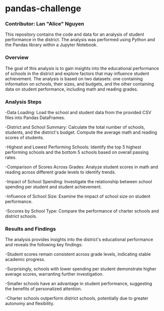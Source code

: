 # pandas-challenge
### Contributor: Lan "Alice" Nguyen

This repository contains the code and data for an analysis of student performance in the district. The analysis was performed using Python and the Pandas library within a Jupyter Notebook.

### Overview
The goal of this analysis is to gain insights into the educational performance of schools in the district and explore factors that may influence student achievement. The analysis is based on two datasets: one containing information on schools, their sizes, and budgets, and the other containing data on student performance, including math and reading grades.

### Analysis Steps

-Data Loading: Load the school and student data from the provided CSV files into Pandas DataFrames.

-District and School Summary: Calculate the total number of schools, students, and the district's budget. Compute the average math and reading scores of students.

-Highest and Lowest Performing Schools: Identify the top 5 highest performing schools and the bottom 5 schools based on overall passing rates.

-Comparison of Scores Across Grades: Analyze student scores in math and reading across different grade levels to identify trends.

-Impact of School Spending: Investigate the relationship between school spending per student and student achievement.

-Influence of School Size: Examine the impact of school size on student performance.

-Sccores by School Type: Compare the performance of charter schools and district schools.

### Results and Findings

The analysis provides insights into the district's educational performance and reveals the following key findings:

-Student scores remain consistent across grade levels, indicating stable academic progress.

-Surprisingly, schools with lower spending per student demonstrate higher average scores, warranting further investigation.

-Smaller schools have an advantage in student performance, suggesting the benefits of personalized attention.

-Charter schools outperform district schools, potentially due to greater autonomy and flexibility.


